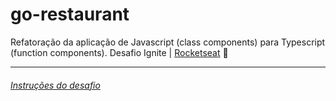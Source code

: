 # go-restaurant
Refatoração da aplicação de Javascript (class components) para Typescript (function components). Desafio Ignite | [Rocketseat](https://rocketseat.com.br/) :rocket:


---
###### [Instruções do desafio](https://www.notion.so/Desafio-02-Refactoring-de-classes-e-typescript-4571541e7f8c4799bd191b6cfb53802c)
